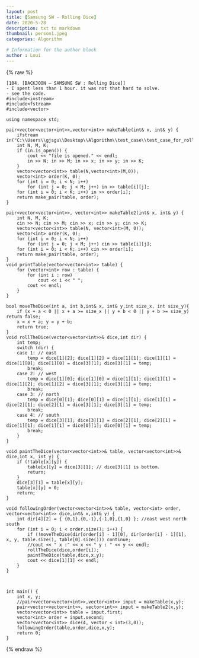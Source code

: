```yaml
---
layout: post
title: [Samsung SW - Rolling Dice]
date: 2020-5-28
description: txt to markdown
thumbnail: person1.jpeg
categories: Algorithm

# Information for the author block
author : Loui
---
```


{% raw %}

	﻿[104. [BACKJOON – SAMSUNG SW : Rolling Dice]]
	- I spent less than 1 hour. it was not that hard to solve.
	- see the code.
	#include<iostream>
	#include<fstream>
	#include<vector>
	
	using namespace std;
	
	pair<vector<vector<int>>,vector<int>> makeTable(int& x, int& y) {
		ifstream in("C:\\Users\\gjsgu\\Desktop\\Algorithm\\test_case\\test_case_for_rolling_dice.txt");
		int N, M, K;
		if (in.is_open()) {
			cout << "file is opened." << endl;
			in >> N; in >> M; in >> x; in >> y; in >> K;
		}
		vector<vector<int>> table(N,vector<int>(M,0));
		vector<int> order(K, 0);
		for (int i = 0; i < N; i++) 
			for (int j = 0; j < M; j++) in >> table[i][j];
		for (int i = 0; i < K; i++) in >> order[i];
		return make_pair(table, order);
	}
	
	pair<vector<vector<int>>, vector<int>> makeTable2(int& x, int& y) {
		int N, M, K;
		cin >> N; cin >> M; cin >> x; cin >> y; cin >> K;
		vector<vector<int>> table(N, vector<int>(M, 0));
		vector<int> order(K, 0);
		for (int i = 0; i < N; i++)
			for (int j = 0; j < M; j++) cin >> table[i][j];
		for (int i = 0; i < K; i++) cin >> order[i];
		return make_pair(table, order);
	}
	void printTable(vector<vector<int>> table) {
		for (vector<int> row : table) {
			for (int i : row)
				cout << i << " ";
			cout << endl;
		}
	}
	
	bool moveTheDice(int a, int b,int& x, int& y,int size_x, int size_y){
		if (x + a < 0 || x + a >= size_x || y + b < 0 || y + b >= size_y) return false;
		x = x + a; y = y + b;
		return true;
	}
	void rollTheDice(vector<vector<int>>& dice,int dir) {
		int temp;
		switch (dir) {
		case 1: // east
			temp = dice[1][2]; dice[1][2] = dice[1][1]; dice[1][1] = dice[1][0]; dice[1][0] = dice[3][1]; dice[3][1] = temp;
			break;
		case 2: // west
			temp = dice[1][0]; dice[1][0] = dice[1][1]; dice[1][1] = dice[1][2]; dice[1][2] = dice[3][1]; dice[3][1] = temp;
			break;
		case 3: // north
			temp = dice[0][1]; dice[0][1] = dice[1][1]; dice[1][1] = dice[2][1]; dice[2][1] = dice[3][1]; dice[3][1] = temp;
			break;
		case 4: // south
			temp = dice[3][1]; dice[3][1] = dice[2][1]; dice[2][1] = dice[1][1]; dice[1][1] = dice[0][1]; dice[0][1] = temp;
			break;
		}
	}
	
	void paintTheDice(vector<vector<int>>& table, vector<vector<int>>& dice,int x, int y) {
		if (!table[x][y]) {
			table[x][y] = dice[3][1]; // dice[3][1] is bottom.
			return;
		}
		dice[3][1] = table[x][y];
		table[x][y] = 0;
		return;
	}
	
	void followingOrder(vector<vector<int>>& table, vector<int> order, vector<vector<int>> dice,int& x,int& y) {
		int dir[4][2] = { {0,1},{0,-1},{-1,0},{1,0} }; //east west north south
		for (int i = 0; i < order.size(); i++) {
			if (!moveTheDice(dir[order[i] - 1][0], dir[order[i] - 1][1], x, y, table.size(), table[0].size())) continue;
			//cout << " x :" << x << " y : " << y << endl;
			rollTheDice(dice,order[i]);
			paintTheDice(table,dice,x,y);
			cout << dice[1][1] << endl;
		}
	}
	
	
	
	int main() {
		int x, y;
		//pair<vector<vector<int>>,vector<int>> input = makeTable(x,y);
		pair<vector<vector<int>>, vector<int>> input = makeTable2(x,y);
		vector<vector<int>> table = input.first;
		vector<int> order = input.second;
		vector<vector<int>> dice(4, vector < int>(3,0));
		followingOrder(table,order,dice,x,y);
		return 0;
	}
	
	
{% endraw %}
